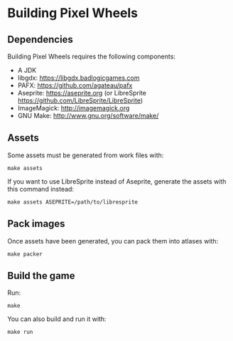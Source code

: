 # Building Pixel Wheels

## Dependencies

Building Pixel Wheels requires the following components:

- A JDK
- libgdx: <https://libgdx.badlogicgames.com>
- PAFX: <https://github.com/agateau/pafx>
- Aseprite: <https://aseprite.org> (or LibreSprite <https://github.com/LibreSprite/LibreSprite>)
- ImageMagick: <http://imagemagick.org>
- GNU Make: <http://www.gnu.org/software/make/>

## Assets

Some assets must be generated from work files with:

    make assets

If you want to use LibreSprite instead of Aseprite, generate the assets with
this command instead:

    make assets ASEPRITE=/path/to/libresprite

## Pack images

Once assets have been generated, you can pack them into atlases with:

    make packer

## Build the game

Run:

    make

You can also build and run it with:

    make run
